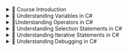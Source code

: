 <details>
<summary>🔻 Course Introduction</summary>

## QUIZ: Basics of C# Language

- **True or False:** In C#, statements end with a semicolon `;`
  - True [answer]
  - False

- **Which of the following symbols is used to define the scope in C#?**
  - Parentheses `( )`
  - Curly braces `{ }` [answer]
  - Square brackets `[ ]`
  - Forward slashes `//`

- **What is the main purpose of using comments?**
  - To maintain multiple versions of the source code.
  - To make the source code easier for a programmer to understand. [answer]
  - To convey your emotions while writing the code.

## DOWNLOAD: Complete Source Code

### Course Bonuses

You can download the complete source code, which covers the following, from the GitHub repository mentioned below:

- Source codes used in all the demonstrations in this course.
- Assignments (with ready-made projects for you to code right away).
- Assignment Solutions.

### GitHub Repository:
- [https://github.com/CodeWithPraveen/CSharpBasics.git](https://github.com/CodeWithPraveen/CSharpBasics.git)
- Also available at: [https://github.com/PacktPublishing/C-sharp-Basics-for-Absolute-Beginners-in-C-Sharp-and-dot-NET](https://github.com/PacktPublishing/C-sharp-Basics-for-Absolute-Beginners-in-C-Sharp-and-dot-NET)

### Ways to use this Repository:
1. **Clone:** You can use your favorite editor, such as Visual Studio Code, Visual Studio, etc., to clone the repository locally.
2. **Download Zip file:** You can download the zip file of the entire source code and view it locally on your machine.

</details>

<details>
<summary>🔻 Understanding Variables in C#</summary>

## Introduction

In this section, "Understanding Variables in C#", you will learn:
- What are Variables?
- How to work with Text, such as characters and strings.
- How to work with Numbers, such as whole numbers and decimals.
- How to work with scenarios involving true or false states.
- How to work with collections of data of the same type in C#.
- We will demonstrate the usage of each type, quizzes, and assignments.

Let’s get started!

## QUIZ: C# Text

- **True or False:** The character variable takes up 1 byte of memory.
  - True
  - False [answer]

- **Which variable type would you use to store a country name?**
  - Character
  - String [answer]

## QUIZ: C# Numbers

- **True or False:** The `uint` variable type can only store positive numbers.
  - True [answer]
  - False

- **Which of the following options is the correct representation for 1,000,000?**
  - `int i = 1,000,000;`
  - `int i = 1_000_000;` [answer]

- **True or False:** We must add the suffix ‘F’ to values of `float` type variables.
  - True [answer]
  - False

## QUIZ: C# Boolean

- **True or False:** Boolean variables can only take true or false values.
  - True [answer]
  - False

- **Which of the following details about a person can be represented as a boolean variable?**
  - City name.
  - Male/Female. [answer]
  - Phone number.

## QUIZ: C# Arrays

- **True or False:** The index of an array always starts at 0.
  - True [answer]
  - False

- **Which of the following is an incorrect way to declare an integer array of size 5?**
  - `int[] intArray = new int[] { 1, 2, 3, 4, 5 };`
  - `int[] intArray = new int[5];`
  - `int[5] intArray;` [answer]

## Conclusion

In this section, "Understanding Variables in C#", you learned:
- A variable is an identifier whose value can change during program execution and is used to store values.
- We can use Character (`char`) and String (`string`) variables to work with Text in C#.
- We can use Integer (`int`, `short`, `long`, `uint`) and Floating (`float`, `double`, `decimal`) types to work with numbers in C#.
- The Boolean (`bool`) type can work with true or false use cases.
- Finally, Arrays can store a group of variables of the same type.
- Syntaxes and examples for each operator type.
- Quizzes to check your understanding of using Variables in C#.
- Assignments to apply your new learnings on Variables in C#.

In the next section, "Understanding Operators in C#", you will learn what operators are and the different types available in C#.

See you in another video!

</details>

<details>
<summary>🔻Understanding Operators in C#</summary>

## Introduction

In this section, "Understanding Operators in C#", you will learn:

- What are Operators in C#?
- Different types of Operators in C# and their uses.
- Quizzes to check your understanding of using various Operators in C#.
- Activities to apply your learnings in practice.

Let’s get started!

## QUIZ: Unary Operators in C#

**What is the value of the variable `i` in the following code segment?**
```csharp
int a = 100;
int i = ++a;
```
options:
- 100
- 101 [answer]
- Compilation error

**True or False: If the operator is shown after the variable, it is known as a postfix operator.**

- True [answer]
- False

## QUIZ: Mathematical Operators in C#

**What is the value of the variable `result` in the following code segment?**
```csharp
int a = 20;
int b = 3;
int result = a % b;
```
options:
- 6
- 2 [answer]
- 20

**What is the value of the variable `result` in the following modified code segment?**
```csharp
int a = 21;
int b = 3;
int result = a / b;
```
options:
- 7 [answer]
- 0 
- 24
- 18

## QUIZ: Assignment Operators in C#

**What is the value of the variable `a` in the following code segment?**
```csharp
int a = 140;
int b = 50;
a += b;
```
options:
- 50
- 140
- 280
- 190 [answer]

**What is the value of the variable `result` in the following code segment?**
```csharp
int result = 10;
result *= 3;
```
options:
- 30 [answer]
- 10
- 13
- 3

**What is the value of the variable `b` in the following code segment?**
```csharp
int b = 15;
b -= 5;
b *= 5;
```
options:
- 10 
- 25
- 50
- 75 [answer]

## QUIZ: Comparison Operators in C#

**True or False:** The `==` and `!=` operators are opposite to each other in terms of functionality.

- True [answer]
- False

**What is the value of the variable `result` in the following code segment?**
```csharp
bool result = 5.3 > 3.4;
```
options:
- True [answer]
- False
- Compilation error

**What is the value of the variable `result` in the following code segment?**
```csharp
int a = 9;
int b = 7 + 2;
bool result = (a != b);
```
options:
- True
- False [answer]
- Compilation error

## QUIZ: Conditional Operators in C#

**Which of the following is a conditional operator in C#?**

- AND
- && [answer]
- OR
- *

**What is the value of the variable `result` in the following code segment?**
```csharp
bool a = true;
bool b = false;
bool result = a && b;
```
options:
- True
- False [answer]

## Conclusion

In this section, "Understanding Operators in C#", you learned:

- Operators are symbols that inform the compiler to perform certain operations on one or two operands.

- Types of operators:
  - Unary (`++`, `--`)
  - Mathematical (`+`, `-`, `*`, `/`, `%`)
  - Assignment (`=`, `+=`, `-=`, `*=`, `/=`)
  - Comparison (`==`, `!=`, `>`, `<`)
  - Conditional (`&&`, `||`)
  - Bitwise (`&`, `|`, `^`)

- Syntaxes and examples for each operator type.
- Quizzes to check your understanding of using Operators in C#.
- Assignments to apply your new learnings on Operators in C#.

In the next section, "Understanding Selection Statements in C#", you will learn about program flow and how to select a block of code based on certain conditions.

See you in another video!

</details>

<details>
<summary>🔻 Understanding Selection Statements in C#</summary>

## Introduction

In this section, "Understanding Selection Statements in C#", you will learn:

- Overview of program flow.
- Types of selection statements in C#.
- Demonstration on the usage of selection statements in C#.
- Quizzes and activities to check your understanding and apply your new learnings.

Let’s get started!

## QUIZ: `if` Statements in C#

**Are the following statements valid?**
```csharp
string if = "hello, world";
Console.WriteLine(if);
```
- Yes
- No [answer]

**Which of the following is incorrect?**

- The `if` statement can contain more than 1 conditional check.
- The body of the `if` condition can contain only a single statement. [answer]
- The `else` statement is optional when using an `if` statement.

**When does the `else` part get executed in the following example, assuming the `isAllowed` variable is of type `bool`?**
```csharp
if (isAllowed == true)
{
   Console.WriteLine("Success. It is allowed to execute");
}
else
{
   Console.WriteLine("Fail. Not allowed to execute");
}
```
- The value of `isAllowed` is false. [answer]
- The value of `isAllowed` is true.
- `isAllowed` is either true or false.

**True or False:** Nested `if-else` refers to having more than one condition in a single `if` statement.

- True
- False [answer]

## QUIZ: `switch` Statements in C#

**True or False:** We cannot use `case` or `switch` as variable names since they are considered keywords.

- True [answer]
- False

**Is the following statement correct?**  
If you have nested `if-else` statements against a variable with many possibilities, it's better to use the `switch` statement.

- True [answer]
- False

**What is the purpose of the `default` case in the `switch` conditional logic?**

- It gets executed first before other case statements.
- It gets executed when no other case statements match the variable value. [answer]
- It always gets executed after executing the matching case statement.

## ACTIVITY: Coding Assignment 1

**Goal:**  
Check your understanding of Selection Statements in C# by writing a C# program.

**Duration:**  
5-10 minutes

**Software needed:**  
Visual Studio Code or Visual Studio or Visual Studio for Mac or any other IDE that supports C#.

**Problem Statement:**  
Write a C# code snippet to read an integer and print it if divisible by 3.

**Additional Resources:**  
You can use the `int.Parse(string)` function to convert a string to an integer.

**Evaluate:**  
- Execute your program and check the output mentioned in the problem statement above.
- You may cross-check my solution for this assignment provided in the downloaded source code.

## ACTIVITY: Coding Assignment 2

**Goal:**  
Check your understanding of Selection Statements in C# by writing a C# program.

**Duration:**  
5-10 minutes

**Software needed:**  
Visual Studio Code or Visual Studio or Visual Studio for Mac or any other IDE that supports C#.

**Problem Statement:**  
Assume a variable `phonePrice` of type integer holding the price of a phone in dollars.  
Write a sequence of selection statements in C# to print “budget”, “mid-range” or “high end” based on the price range of the phone: less than 300, between 300 and 800, and more than 800, respectively.

**Additional Resources:**  
None

**Evaluate:**  
- Execute your program and check the output mentioned in the problem statement above.
- You may cross-check my solution for this assignment provided in the downloaded source code.

## ACTIVITY: Coding Assignment 3

**Goal:**  
Check your understanding of Selection Statements in C# by writing a C# program.

**Duration:**  
10-20 minutes

**Software needed:**  
Visual Studio Code or Visual Studio or Visual Studio for Mac or any other IDE that supports C#.

**Problem Statement:**  
Write a C# code snippet to check whether an entered password is valid or not according to the following rules:
- Password length between 8 and 14 (inclusive)
- At least one uppercase letter
- At least one lowercase letter
- At least one numeric letter

**Example:**

- Password123 --> Valid
- hello9090 --> Invalid

**Additional Resources:**  
I have intentionally provided this assignment that involves searching on Google or StackOverflow.com for certain unknowns, such as how to find the presence of uppercase letters, etc. This is to familiarize you with the coding environment and process followed by general C# developers.

**Evaluate:**  
- Execute your program and check the output mentioned in the problem statement above.
- You may cross-check my solution for this assignment provided in the downloaded source code.

## ACTIVITY: Coding Assignment 4

**Goal:**  
Check your understanding of Selection Statements in C# by writing a C# program.

**Duration:**  
10-20 minutes

**Software needed:**  
Visual Studio Code or Visual Studio or Visual Studio for Mac or any other IDE that supports C#.

**Problem Statement:**  
Write a simple C# calculator program to perform essential mathematical operations (+, -, *, /) by reading the type of operation and two values. Use `switch` statements to check the type of operation entered and print the result to the console.

**Additional Resources:**  
You can assume the inputs are valid. Also, assume the numbers entered are positive integers.

**Evaluate:**  
- Execute your program and check the output as explained in the problem statement above.
- You may cross-check my solution for this assignment provided in the downloaded source code.

## Conclusion

In this section, "Understanding Selection Statements in C#", you learned:

- Program Flow refers to the sequence of execution of instructions in a program.
- The `if` statement determines which block to select based on a boolean condition.
- Two types of selection statements in C#:
  - `if` statements
  - `switch` statements
  
- You validated your learning through quizzes and many assignments.

In the next section, "Understanding Iterative Statements in C#", we will discuss how to execute a block of code repeatedly or navigate through them one at a time.

See you in another video!

</details>

<details>
<summary>🔻 Understanding Iterative Statements in C#</summary>

## Introduction

In this section, "Understanding Iterative Statements in C#", you will learn:

- What is meant by iteration and why it is needed.
- Different types of iterative statements in C#.
- Demonstration on the usage of iterative statements in C#.
- Quizzes and activities to check your understanding and apply the new learnings.

Let’s get started!

## QUIZ: Iterative Statements in C#

**True or False:** Loop code blocks are always executed only once.

- True
- False [answer]

**Which of the following options is not a looping construct?**

- If Else [answer]
- While
- Do While

**Which loop can you use to execute the code block at least once?**

- While loop.
- Do While loop. [answer]
- For loop.

## ACTIVITY: Coding Assignment 1

**Goal:**  
Check your understanding of Iterative Statements in C# by writing a C# program.

**Duration:**  
5-10 minutes

**Software needed:**  
Visual Studio Code or Visual Studio or Visual Studio for Mac or any other IDE that supports C#.

**Problem Statement:**  
Write a C# code snippet to read a positive number from the console and print the total number of digits it contains.  
For example: 135 --> 3, 90 --> 2, 98788 --> 5

**Additional Resources:**  
You can use the `int.Parse(string)` function to convert a string to an integer.

**Evaluate:**  
- Execute your program and check the output as mentioned in the problem statement above.
- You may cross-check my solution for this assignment provided in the downloaded source code.

## ACTIVITY: Coding Assignment 2

**Goal:**  
Check your understanding of Iterative Statements in C# by writing a C# program.

**Duration:**  
5-10 minutes

**Software needed:**  
Visual Studio Code or Visual Studio or Visual Studio for Mac or any other IDE that supports C#.

**Problem Statement:**  
Write a C# code snippet to read a positive integer from the console and print its factorial value.  
The factorial of a number refers to the product of all numbers below it.  
For example:
- factorial(3) = 3 * 2 * 1 = 6
- factorial(5) = 5 * 4 * 3 * 2 * 1 = 120

**Additional Resources:**  
None

**Evaluate:**  
- Execute your program and check the output as mentioned in the problem statement above.
- You may cross-check my solution for this assignment provided in the downloaded source code.

## ACTIVITY: Coding Assignment 3

**Goal:**  
Check your understanding of Iterative Statements in C# by writing a C# program.

**Duration:**  
10-15 minutes

**Software needed:**  
Visual Studio Code or Visual Studio or Visual Studio for Mac or any other IDE that supports C#.

**Problem Statement:**  
Write a C# code snippet to print only the numbers from an array containing both integer and string values.  
For example:
- { "2", "Red", "67" } --> 2, 67
- { "Hello", "45", "12", "Rose" } --> 45, 12

**Additional Resources:**  
None

**Evaluate:**  
- Execute your program and check the output as mentioned in the problem statement above.
- You may cross-check my solution for this assignment provided in the downloaded source code.

## Conclusion

In this section, "Understanding Iterative Statements in C#", you learned:

- Iteration statements execute a block of statements until a condition is met or for each item in a collection.
- Types of Iterative Statements in C#:
  - While statement
  - Do While statement
  - For statement
  - Foreach statement

- You validated your learning through quizzes and many assignments.

In the next section, "Understanding Debugging in the .NET Environment in C#", we will discuss the approach for debugging your C# program.

See you in another video!

</details>

<details>
<summary>🔻 Understanding Debugging in C#</summary>

## Introduction

In this section, "Understanding Debugging in C#", you will learn:

- Debugging in C#.
- Quizzes and activities to check your understanding and apply the new learnings.

Let’s get started!

</details>
